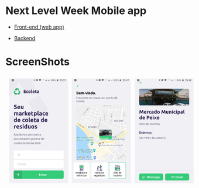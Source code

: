 # Next Level Week Mobile app

- [Front-end (web app)](https://github.com/AndreLuiz-JS/nlw-web)

- [Backend](https://github.com/AndreLuiz-JS/nlw-backend)

# ScreenShots

  <div style="display:grid; grid-template-columns: 1fr 1fr 1fr; column-gap: 10px; justify-content:center; align-items:center; width:100%;">
  <img src="https://github.com/AndreLuiz-JS/nlw/blob/master/screenShots/mobileSc1.jpeg" width="250px" style="margin: 10px;"/>
  <img src="https://github.com/AndreLuiz-JS/nlw/blob/master/screenShots/mobileSc2.jpeg" width="250px" style="margin: 10px;"/>
  <img src="https://github.com/AndreLuiz-JS/nlw/blob/master/screenShots/mobileSc3.jpeg" width="250px" style="margin: 10px;"/>
  </div>
